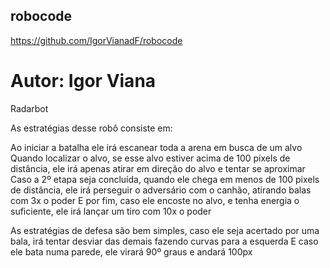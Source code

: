 ## robocode

https://github.com/IgorVianadF/robocode

# Autor: Igor Viana

Radarbot

As estratégias desse robô consiste em:

Ao iniciar a batalha ele irá escanear toda a arena em busca de um alvo
Quando localizar o alvo, se esse alvo estiver acima de 100 pixels de distância, ele irá apenas atirar em direção do alvo e tentar se aproximar
Caso a 2º etapa seja concluída, quando ele chega em menos de 100 pixels de distância, ele irá perseguir o adversário com o canhão, atirando balas com 3x o poder
E por fim, caso ele encoste no alvo, e tenha energia o suficiente, ele irá lançar um tiro com 10x o poder

As estratégias de defesa são bem simples, caso ele seja acertado por uma bala, irá tentar desviar das demais fazendo curvas para a esquerda
E caso ele bata numa parede, ele virará 90º graus e andará 100px
